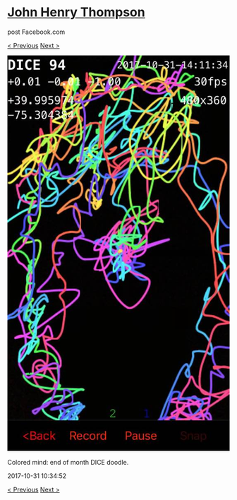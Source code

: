 # [John Henry Thompson](../README.md)
post Facebook.com

[< Previous](2017-10-31-2.md) [Next >](2017-10-29-1.md)

[![](../media/2017-10-31/Timeline-Photos-Colored-mind-end-of-month-DICE-doodle-2.jpg)](../README.md)

Colored mind: end of month DICE doodle.

2017-10-31 10:34:52

[< Previous](2017-10-31-2.md) [Next >](2017-10-29-1.md)